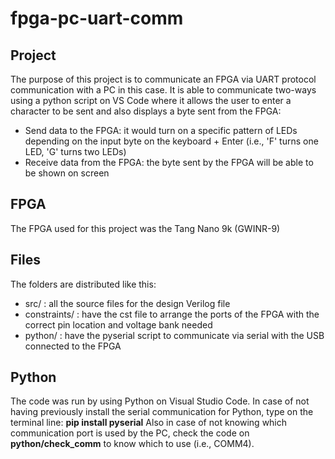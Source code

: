 # fpga-pc-uart-comm

## Project
The purpose of this project is to communicate an FPGA via UART protocol communication with a PC in this case. It is able to communicate two-ways using a python script on VS Code where it allows the user to enter a character to be sent and also displays a byte sent from the FPGA: 
* Send data to the FPGA: it would turn on a specific pattern of LEDs depending on the input byte on the keyboard + Enter (i.e., 'F' turns one LED, 'G' turns two LEDs)
* Receive data from the FPGA: the byte sent by the FPGA will be able to be shown on screen

## FPGA
The FPGA used for this project was the Tang Nano 9k (GWINR-9)

## Files
The folders are distributed like this:
* src/ : all the source files for the design Verilog file
* constraints/ : have the cst file to arrange the ports of the FPGA with the correct pin location and voltage bank needed
* python/ : have the pyserial script to communicate via serial with the USB connected to the FPGA

## Python
The code was run by using Python on Visual Studio Code. In case of not having previously install the serial communication for Python, type on the terminal line: **pip install pyserial**
Also in case of not knowing which communication port is used by the PC, check the code on **python/check_comm** to know which to use (i.e., COMM4). 
